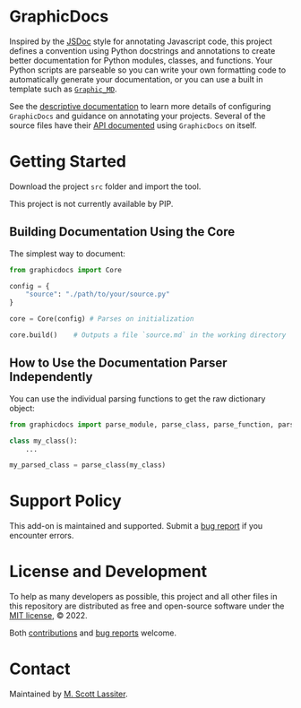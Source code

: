 # GraphicDocs

Inspired by the [JSDoc](https://github.com/jsdoc/jsdoc#jsdoc) style for annotating Javascript code, this project defines a convention using Python docstrings and annotations to create better documentation for Python modules, classes, and functions. Your Python scripts are parseable so you can write your own formatting code to automatically generate your documentation, or you can use a built in template such as [`Graphic_MD`](./docs/templates/graphic_md.md).

See the [descriptive documentation](./docs/core.md) to learn more details of configuring `GraphicDocs` and guidance on annotating your projects. Several of the source files have their [API documented](./docs/api/) using `GraphicDocs` on itself.

# Getting Started

Download the project `src` folder and import the tool.

This project is not currently available by PIP.

## Building Documentation Using the Core
The simplest way to document:

```python
from graphicdocs import Core

config = {
    "source": "./path/to/your/source.py"
}

core = Core(config) # Parses on initialization

core.build()    # Outputs a file `source.md` in the working directory
```

## How to Use the Documentation Parser Independently

You can use the individual parsing functions to get the raw dictionary object:

```python
from graphicdocs import parse_module, parse_class, parse_function, parse_docstring

class my_class():
    ...

my_parsed_class = parse_class(my_class)
```

# Support Policy

This add-on is maintained and supported. Submit a [bug report][bugs] if you encounter errors.

# License and Development

To help as many developers as possible, this project and all other files in this repository are distributed as free and open-source software under the [MIT license][license], © 2022.

Both [contributions](CONTRIBUTING.md) and [bug reports][bugs] welcome.

# Contact

Maintained by [M. Scott Lassiter][maintainer].

[license]: LICENSE
[bugs]: https://github.com/GraphicArtQuest/Blender-Scripting-Assistant/issues/new/choose
[maintainer]: https://graphicartquest.com/author/scott-lassiter/